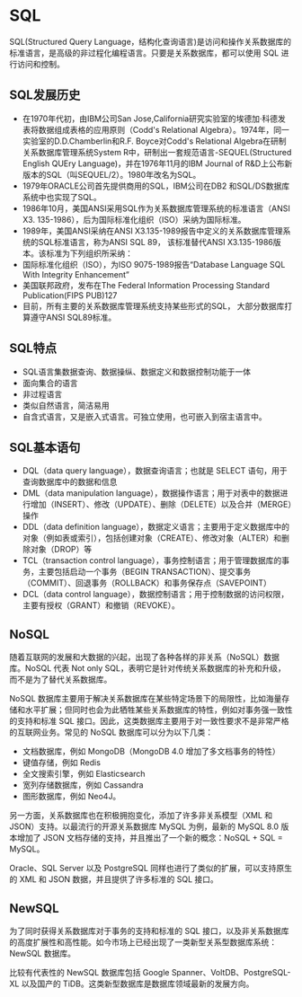 # SQL

SQL(Structured Query Language，结构化查询语言)是访问和操作关系数据库的标准语言，是高级的非过程化编程语言。只要是关系数据库，都可以使用 SQL 进行访问和控制。



## SQL发展历史

- 在1970年代初，由IBM公司San Jose,California研究实验室的埃德加·科德发表将数据组成表格的应用原则（Codd's Relational Algebra）。1974年，同一实验室的D.D.Chamberlin和R.F. Boyce对Codd's Relational Algebra在研制关系数据库管理系统System R中，研制出一套规范语言-SEQUEL(Structured English QUEry Language)，并在1976年11月的IBM Journal of R&D上公布新版本的SQL（叫SEQUEL/2）。1980年改名为SQL。
- 1979年ORACLE公司首先提供商用的SQL，IBM公司在DB2 和SQL/DS数据库系统中也实现了SQL。
- 1986年10月，美国ANSI采用SQL作为关系数据库管理系统的标准语言（ANSI X3. 135-1986），后为国际标准化组织（ISO）采纳为国际标准。
- 1989年，美国ANSI采纳在ANSI X3.135-1989报告中定义的关系数据库管理系统的SQL标准语言，称为ANSI SQL 89， 该标准替代ANSI X3.135-1986版本。该标准为下列组织所采纳：
- 国际标准化组织（ISO），为ISO 9075-1989报告“Database Language SQL With Integrity Enhancement”
- 美国联邦政府，发布在The Federal Information Processing Standard Publication(FIPS PUB)127
- 目前，所有主要的关系数据库管理系统支持某些形式的SQL， 大部分数据库打算遵守ANSI SQL89标准。

## SQL特点

- SQL语言集数据查询、数据操纵、数据定义和数据控制功能于一体
- 面向集合的语言
- 非过程语言
- 类似自然语言，简洁易用
- 自含式语言，又是嵌入式语言。可独立使用，也可嵌入到宿主语言中。

## SQL基本语句

- DQL（data query language），数据查询语言；也就是 SELECT 语句，用于查询数据库中的数据和信息
- DML（data manipulation language），数据操作语言；用于对表中的数据进行增加（INSERT）、修改（UPDATE）、删除（DELETE）以及合并（MERGE）操作
- DDL（data definition language），数据定义语言；主要用于定义数据库中的对象（例如表或索引），包括创建对象（CREATE）、修改对象（ALTER）和删除对象（DROP）等
- TCL（transaction control language），事务控制语言；用于管理数据库的事务，主要包括启动一个事务（BEGIN TRANSACTION）、提交事务（COMMIT）、回退事务（ROLLBACK）和事务保存点（SAVEPOINT）
- DCL（data control language），数据控制语言；用于控制数据的访问权限，主要有授权（GRANT）和撤销（REVOKE）。



## NoSQL

随着互联网的发展和大数据的兴起，出现了各种各样的非关系（NoSQL）数据库。NoSQL 代表 Not only SQL，表明它是针对传统关系数据库的补充和升级，而不是为了替代关系数据库。

NoSQL 数据库主要用于解决关系数据库在某些特定场景下的局限性，比如海量存储和水平扩展；但同时也会为此牺牲某些关系数据库的特性，例如对事务强一致性的支持和标准 SQL 接口。因此，这类数据库主要用于对一致性要求不是非常严格的互联网业务。常见的 NoSQL 数据库可以分为以下几类：

- 文档数据库，例如 MongoDB（MongoDB 4.0 增加了多文档事务的特性）
- 键值存储，例如 Redis
- 全文搜索引擎，例如 Elasticsearch
- 宽列存储数据库，例如 Cassandra
- 图形数据库，例如 Neo4J。

另一方面，关系数据库也在积极拥抱变化，添加了许多非关系模型（XML 和 JSON）支持。以最流行的开源关系数据库 MySQL 为例，最新的 MySQL 8.0 版本增加了 JSON 文档存储的支持，并且推出了一个新的概念：NoSQL + SQL = MySQL。

Oracle、SQL Server 以及 PostgreSQL 同样也进行了类似的扩展，可以支持原生的 XML 和 JSON 数据，并且提供了许多标准的 SQL 接口。

## NewSQL

为了同时获得关系数据库对于事务的支持和标准的 SQL 接口，以及非关系数据库的高度扩展性和高性能。如今市场上已经出现了一类新型关系型数据库系统：NewSQL 数据库。

比较有代表性的 NewSQL 数据库包括 Google Spanner、VoltDB、PostgreSQL-XL 以及国产的 TiDB。这类新型数据库是数据库领域最新的发展方向。